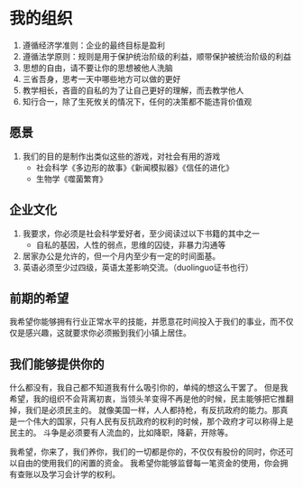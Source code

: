 # 我的组织

1. 遵循经济学准则：企业的最终目标是盈利  
2. 遵循法学原则：规则是用于保护统治阶级的利益，顺带保护被统治阶级的利益
3. 思想的自由，请不要让你的思想被他人洗脑
4. 三省吾身，思考一天中哪些地方可以做的更好
5. 教学相长，吝啬的自私的为了让自己更好的理解，而去教学他人
6. 知行合一，除了生死攸关的情况下，任何的决策都不能违背价值观

## 愿景

1. 我们的目的是制作出类似这些的游戏，对社会有用的游戏
    - 社会科学《多边形的故事》《新闻模拟器》《信任的进化》
    - 生物学《噬菌繁育》

## 企业文化

1. 我要求，你必须是社会科学爱好者，至少阅读过以下书籍的其中之一
    - 自私的基因，人性的弱点，思维的囚徒，非暴力沟通等
2. 居家办公是允许的，但一个月内至少有一定的时间面基。
3. 英语必须至少过四级，英语太差影响交流。（duolinguo证书也行）

## 前期的希望

我希望你能够拥有行业正常水平的技能，并愿意花时间投入于我们的事业，而不仅仅是感兴趣，这就要求你必须搬到我们小镇上居住。

## 我们能够提供你的

什么都没有，我自己都不知道我有什么吸引你的，单纯的想这么干罢了。
但是我希望，我的组织不会背离初衷，当领头羊变得不再是他的时候，民主能够把它推翻掉，我们是必须民主的。
就像美国一样，人人都持枪，有反抗政府的能力。那真是一个伟大的国家，只有人民有反抗政府的权利的时候，那个政府才可以称得上是民主的。
斗争是必须要有人流血的，比如降职，降薪，开除等。

我希望，你来了，我们养你，我们的一切都是你的，不仅仅有股份的同时，你还可以自由的使用我们的闲置的资金。
我希望你能够监督每一笔资金的使用，你会拥有查账以及学习会计学的权利。

